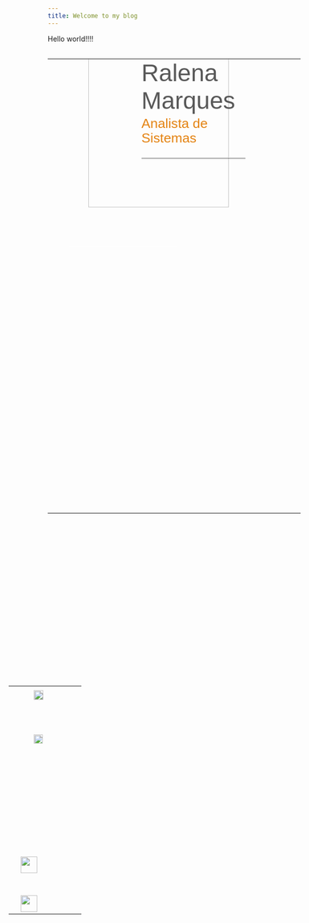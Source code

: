 ```yaml
---
title: Welcome to my blog
---
```

Hello world!!!!

<!DOCTYPE html>
<html>

<head>
<meta http-equiv=Content-Type content="text/html; charset=windows-1252">
<meta name=Generator content="Microsoft Word 15 (filtered)">
<style>
<!--
 /* Font Definitions */
 @font-face
	{font-family:Wingdings;
	panose-1:5 0 0 0 0 0 0 0 0 0;}
@font-face
	{font-family:SimSun;
	panose-1:2 1 6 0 3 1 1 1 1 1;}
@font-face
	{font-family:"Cambria Math";
	panose-1:2 4 5 3 5 4 6 3 2 4;}
@font-face
	{font-family:"\@SimSun";
	panose-1:2 1 6 0 3 1 1 1 1 1;}
@font-face
	{font-family:"Century Gothic";
	panose-1:2 11 5 2 2 2 2 2 2 4;}
 /* Style Definitions */
 p.MsoNormal, li.MsoNormal, div.MsoNormal
	{margin:0cm;
	line-height:110%;
	font-size:12.0pt;
	font-family:"Century Gothic",sans-serif;
	color:#7F7F7F;}
h4
	{mso-style-link:"Título 4 Char";
	margin-top:2.0pt;
	margin-right:0cm;
	margin-bottom:0cm;
	margin-left:0cm;
	text-align:center;
	line-height:110%;
	page-break-after:avoid;
	font-size:16.0pt;
	font-family:"Century Gothic",sans-serif;
	color:white;
	text-transform:uppercase;
	font-weight:normal;}
p.MsoTitle, li.MsoTitle, div.MsoTitle
	{mso-style-link:"Título Char";
	margin-top:0cm;
	margin-right:0cm;
	margin-bottom:3.0pt;
	margin-left:0cm;
	font-size:36.0pt;
	font-family:"Century Gothic",sans-serif;
	color:#595959;
	text-transform:uppercase;}
p.MsoTitleCxSpFirst, li.MsoTitleCxSpFirst, div.MsoTitleCxSpFirst
	{mso-style-link:"Título Char";
	margin:0cm;
	font-size:36.0pt;
	font-family:"Century Gothic",sans-serif;
	color:#595959;
	text-transform:uppercase;}
p.MsoTitleCxSpMiddle, li.MsoTitleCxSpMiddle, div.MsoTitleCxSpMiddle
	{mso-style-link:"Título Char";
	margin:0cm;
	font-size:36.0pt;
	font-family:"Century Gothic",sans-serif;
	color:#595959;
	text-transform:uppercase;}
p.MsoTitleCxSpLast, li.MsoTitleCxSpLast, div.MsoTitleCxSpLast
	{mso-style-link:"Título Char";
	margin-top:0cm;
	margin-right:0cm;
	margin-bottom:3.0pt;
	margin-left:0cm;
	font-size:36.0pt;
	font-family:"Century Gothic",sans-serif;
	color:#595959;
	text-transform:uppercase;}
p.MsoSubtitle, li.MsoSubtitle, div.MsoSubtitle
	{mso-style-link:"Subtítulo Char";
	margin-top:0cm;
	margin-right:0cm;
	margin-bottom:8.0pt;
	margin-left:0cm;
	line-height:110%;
	border:none;
	padding:0cm;
	font-size:20.0pt;
	font-family:"Century Gothic",sans-serif;
	color:#E48312;
	text-transform:uppercase;}
span.TtuloChar
	{mso-style-name:"Título Char";
	mso-style-link:Título;
	font-family:"Century Gothic",sans-serif;
	color:#595959;
	text-transform:uppercase;}
span.SubttuloChar
	{mso-style-name:"Subtítulo Char";
	mso-style-link:Subtítulo;
	font-family:SimSun;
	color:#E48312;
	text-transform:uppercase;}
span.Ttulo4Char
	{mso-style-name:"Título 4 Char";
	mso-style-link:"Título 4";
	font-family:"Century Gothic",sans-serif;
	color:white;
	text-transform:uppercase;}
p.Contato1, li.Contato1, div.Contato1
	{mso-style-name:Contato1;
	mso-style-link:"Caracteres do Contato1";
	margin:0cm;
	line-height:110%;
	font-size:12.0pt;
	font-family:"Century Gothic",sans-serif;
	color:white;}
p.Contato2, li.Contato2, div.Contato2
	{mso-style-name:Contato2;
	mso-style-link:"Caracteres do Contato2";
	margin-top:0cm;
	margin-right:0cm;
	margin-bottom:6.0pt;
	margin-left:0cm;
	text-align:center;
	line-height:110%;
	font-size:12.0pt;
	font-family:"Century Gothic",sans-serif;
	color:white;
	font-weight:bold;}
span.CaracteresdoContato1
	{mso-style-name:"Caracteres do Contato1";
	mso-style-link:Contato1;
	color:white;}
span.CaracteresdoContato2
	{mso-style-name:"Caracteres do Contato2";
	mso-style-link:Contato2;
	color:white;
	font-weight:bold;}
p.SobreMim, li.SobreMim, div.SobreMim
	{mso-style-name:SobreMim;
	mso-style-link:"Caracteres SobreMim";
	margin-top:6.0pt;
	margin-right:0cm;
	margin-bottom:0cm;
	margin-left:0cm;
	text-align:center;
	line-height:110%;
	font-size:12.0pt;
	font-family:"Century Gothic",sans-serif;
	color:white;}
span.CaracteresSobreMim
	{mso-style-name:"Caracteres SobreMim";
	mso-style-link:SobreMim;
	color:white;}
p.ElementoGrficodencora, li.ElementoGrficodencora, div.ElementoGrficodencora
	{mso-style-name:"Elemento Gráfico de Âncora";
	margin:0cm;
	line-height:110%;
	font-size:1.0pt;
	font-family:"Century Gothic",sans-serif;
	color:#7F7F7F;}
.MsoChpDefault
	{font-size:12.0pt;
	color:#7F7F7F;}
.MsoPapDefault
	{line-height:110%;}
 /* Page Definitions */
 @page WordSection1
	{size:595.3pt 841.9pt;
	margin:36.0pt 21.6pt 21.6pt 21.6pt;}
div.WordSection1
	{page:WordSection1;}
 /* List Definitions */
 ol
	{margin-bottom:0cm;}
ul
	{margin-bottom:0cm;}
-->
</style>

</head>

<body lang=PT-BR style='word-wrap:break-word'>

<div class=WordSection1>

<p class=ElementoGrficodencora>&nbsp;</p>

<table class=MsoNormalTable border=0 cellspacing=0 cellpadding=0 width="79%"
 style='border-collapse:collapse'>
 <tr style='height:27.0pt'>
  <td width=284 colspan=2 valign=top style='width:212.7pt;padding:0cm 0cm 0cm 0cm;
  height:27.0pt'>
  <h4>&nbsp;</h4>
  </td>
  <td width=28 rowspan=2 valign=top style='width:21.25pt;padding:0cm 0cm 0cm 0cm;
  height:27.0pt'>
  <p class=MsoNormal>&nbsp;</p>
  </td>
  <td width=571 colspan=5 rowspan=2 valign=top style='width:428.6pt;padding:
  0cm 0cm 0cm 0cm;height:27.0pt'>
  <p class=MsoTitle><span style='text-transform:none'>Ralena Marques</span></p>
  <div style='border:none;border-bottom:solid #595959 1.0pt;padding:0cm 0cm 10.0pt 0cm'>
  <p class=MsoSubtitle><span style='text-transform:none'>Analista de Sistemas</span></p>
  </div>
  <p class=MsoNormal><span style='font-size:16.0pt;line-height:110%'>&nbsp;</span></p>
  </td>
  <td style='border:none;padding:0cm 0cm 0cm 0cm' width=304 colspan=2><p class='MsoNormal'>&nbsp;</td>
 </tr>
 <tr style='height:208.8pt'>
  <td width=284 colspan=2 valign=top style='width:212.7pt;padding:0cm 0cm 0cm 0cm;
  height:208.8pt'>
  <p class=SobreMim><span style='position:relative;z-index:-1895742464'><span
  style='left:0px;position:absolute;left:-1px;top:-153px;width:280px;
  height:404px'><img width=280 height=404 src="image003.png"></span></span></p>
  </td>
  <td style='border:none;padding:0cm 0cm 0cm 0cm' width=304 colspan=2><p class='MsoNormal'>&nbsp;</td>
 </tr>
 <tr style='height:27.0pt'>
  <td width=47 valign=top style='width:35.5pt;padding:0cm 0cm 0cm 0cm;
  height:27.0pt'>
  <h4><span style='color:red'>&nbsp;</span></h4>
  </td>
  <td width=354 colspan=4 valign=top style='width:265.75pt;border:none;
  border-bottom:solid white 1.0pt;padding:0cm 0cm 0cm 0cm;height:27.0pt'>
  <h4 style='margin-top:2.0pt;margin-right:124.3pt;margin-bottom:0cm;
  margin-left:.2pt;margin-bottom:.0001pt'><span style='color:red'>&nbsp;</span></h4>
  </td>
  <td width=1 valign=top style='width:1.0pt;padding:0cm 0cm 0cm 0cm;height:
  27.0pt'>
  <h4><span style='color:red'>&nbsp;</span></h4>
  </td>
  <td width=94 valign=top style='width:70.85pt;padding:0cm 0cm 0cm 0cm;
  height:27.0pt'>
  <h4><span style='color:red'>&nbsp;</span></h4>
  </td>
  <td width=690 colspan=3 valign=top style='width:517.75pt;padding:0cm 0cm 0cm 0cm;
  height:27.0pt'>
  <p class=MsoTitle><span style='color:red'>&nbsp;</span></p>
  </td>
 </tr>
 <tr style='height:31.0pt'>
  <td width=284 colspan=2 style='width:212.7pt;padding:0cm 0cm 0cm 0cm;
  height:31.0pt'>
  <p class=Contato1 style='margin-top:0cm;margin-right:21.6pt;margin-bottom:
  0cm;margin-left:35.45pt;margin-bottom:.0001pt;line-height:normal'><span
  style='font-size:11.0pt;color:red'>&nbsp;</span></p>
  </td>
  <td width=94 colspan=2 rowspan=6 valign=top style='width:70.85pt;padding:
  0cm 0cm 0cm 0cm;height:31.0pt'>
  <p class=MsoNormal><span style='color:red'>&nbsp;</span></p>
  </td>
  <td width=572 colspan=5 rowspan=6 valign=top style='width:428.95pt;
  padding:0cm 0cm 0cm 0cm;height:31.0pt'>
  <p class=MsoTitle><span style='color:red'>&nbsp;</span></p>
  </td>
  <td style='border:none;padding:0cm 0cm 0cm 0cm' width=238><p class='MsoNormal'>&nbsp;</td>
 </tr>
 <tr style='height:27.0pt'>
  <td width=284 colspan=2 style='width:212.7pt;padding:0cm 0cm 0cm 0cm;
  height:27.0pt'>
  <p class=Contato1 style='margin-top:0cm;margin-right:21.6pt;margin-bottom:
  0cm;margin-left:35.45pt;margin-bottom:.0001pt;line-height:normal'><span
  style='font-size:11.0pt;color:red'>&nbsp;</span></p>
  </td>
  <td style='border:none;padding:0cm 0cm 0cm 0cm' width=238><p class='MsoNormal'>&nbsp;</td>
 </tr>
 <tr style='height:27.0pt'>
  <td width=284 colspan=2 style='width:212.7pt;padding:0cm 0cm 0cm 0cm;
  height:27.0pt'>
  <p class=Contato1 style='margin-top:0cm;margin-right:21.6pt;margin-bottom:
  0cm;margin-left:35.45pt;margin-bottom:.0001pt;line-height:normal'><span
  style='font-size:11.0pt;color:red'>&nbsp;</span></p>
  </td>
  <td style='border:none;padding:0cm 0cm 0cm 0cm' width=238><p class='MsoNormal'>&nbsp;</td>
 </tr>
 <tr style='height:79.2pt'>
  <td width=284 colspan=2 style='width:212.7pt;padding:0cm 0cm 0cm 0cm;
  height:79.2pt'>
  <p class=Contato2 align=left style='margin-top:0cm;margin-right:21.6pt;
  margin-bottom:6.0pt;margin-left:35.45pt;text-align:left;line-height:normal'><span
  style='color:red'>&nbsp;</span></p>
  </td>
  <td style='border:none;padding:0cm 0cm 0cm 0cm' width=238><p class='MsoNormal'>&nbsp;</td>
 </tr>
 <tr style='height:61.45pt'>
  <td width=284 colspan=2 valign=top style='width:212.7pt;padding:0cm 0cm 0cm 0cm;
  height:61.45pt'>
  <p class=MsoNormal>&nbsp;</p>
  </td>
  <td style='border:none;padding:0cm 0cm 0cm 0cm' width=238><p class='MsoNormal'>&nbsp;</td>
 </tr>
 <tr style='height:167.65pt'>
  <td width=284 colspan=2 valign=top style='width:212.7pt;padding:0cm 0cm 0cm 0cm;
  height:167.65pt'>
  <p class=Contato1>&nbsp;</p>
  </td>
  <td style='border:none;padding:0cm 0cm 0cm 0cm' width=238><p class='MsoNormal'>&nbsp;</td>
 </tr>
 <tr height=0>
  <td width=17 style='border:none'></td>
  <td width=86 style='border:none'></td>
  <td width=11 style='border:none'></td>
  <td width=46 style='border:none'></td>
  <td width=21 style='border:none'></td>
  <td width=1 style='border:none'></td>
  <td width=60 style='border:none'></td>
  <td width=209 style='border:none'></td>
  <td width=24 style='border:none'></td>
  <td width=87 style='border:none'></td>
 </tr>
</table>

<p class=MsoNormal><span style='position:relative;z-index:251665408;left:-78px;
top:311px;width:33px;height:728px'>

<table cellpadding=0 cellspacing=0 align=left>
 <tr>
  <td width=0 height=0></td>
  <td width=10></td>
  <td width=3></td>
  <td width=13></td>
  <td width=2></td>
  <td width=1></td>
  <td width=4></td>
 </tr>
 <tr>
  <td height=19></td>
  <td></td>
  <td colspan=4 align=left valign=top><img width=19 height=19
  src="image004.png" alt=""></td>
 </tr>
 <tr>
  <td height=20></td>
 </tr>
 <tr>
  <td height=22></td>
  <td colspan=2></td>
  <td align=left valign=top><img width=13 height=22
  src="image005.png" alt=""></td>
 </tr>
 <tr>
  <td height=15></td>
 </tr>
 <tr>
  <td height=18></td>
  <td></td>
  <td colspan=3 align=left valign=top><img width=18 height=18
  src="image006.png" alt=""></td>
 </tr>
 <tr>
  <td height=219></td>
 </tr>
 <tr>
  <td height=33></td>
  <td colspan=6 align=left valign=top><img width=33 height=33
  src="image007.png" alt=""></td>
 </tr>
 <tr>
  <td height=38></td>
 </tr>
 <tr>
  <td height=33></td>
  <td colspan=6 align=left valign=top><img width=33 height=33
  src="image007.png" alt=""></td>
 </tr>
</table>

</span>&nbsp;</p>

</div>

</body>

</html>
